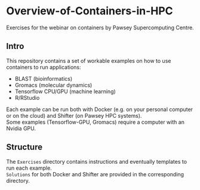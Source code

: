 # Overview-of-Containers-in-HPC
Exercises for the webinar on containers by Pawsey Supercomputing Centre.

Intro
-----
This repository contains a set of workable examples on how to use containers to run applications:
* BLAST (bioinformatics)
* Gromacs (molecular dynamics)
* Tensorflow CPU/GPU (machine learning)
* R/RStudio

Each example can be run both with Docker (e.g. on your personal computer or on the cloud) and Shifter (on Pawsey HPC systems).  
Some examples (Tensorflow-GPU, Gromacs) require a computer with an Nvidia GPU.

Structure
---------
The `Exercises` directory contains instructions and eventually templates to run each example.  
`Solutions` for both Docker and Shifter are provided in the corresponding directory.
